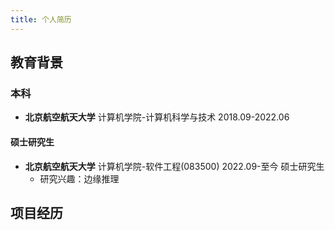 ```yaml
---
title: 个人简历
---
```

## 教育背景

### 本科
* **北京航空航天大学**  计算机学院-计算机科学与技术  2018.09-2022.06
#### 硕士研究生
* **北京航空航天大学**  计算机学院-软件工程(083500)  2022.09-至今 硕士研究生
	* 研究兴趣：边缘推理

## 项目经历

### 